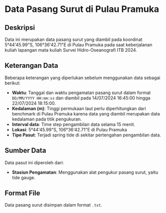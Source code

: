 # Data Pasang Surut di Pulau Pramuka

## Deskripsi
Data ini merupakan data pasang surut yang diambil pada koordinat 5°44'45.99"S, 106°36'42.71"E di Pulau Pramuka pada saat keberjalanan kuliah lapangan mata kuliah Survei Hidro-Oseanografi ITB 2024.

## Keterangan Data
Beberapa keterangan yang diperlukan sebelum menggunakan data sebagai berikut:

- **Waktu**: Tanggal dan waktu pengamatan pasang surut dalam format `DD/MM/YYYY HH:mm:ss` dan diambil pada 14/07/2024 16:45:00 hingga 22/07/2024 18:15:00. 
- **Kedalaman (m)**: Tinggi permukaan laut perlu diperhitungkan dari benchmark di Pulau Pramuka karena data yang diambil merupakan data kedalaman pada titik pengukuran.
- **Interval data**: Time step pengambilan data selama 15 menit.
- **Lokasi**: 5°44'45.99"S, 106°36'42.71"E di Pulau Pramuka
- **Tipe Pasut**: Terjadi spring tide di sekitar pertengahan pengambilan data.

## Sumber Data
Data pasut ini diperoleh dari:
- **Stasiun Pengamatan**: Menggunakan alat pengukur pasang surut, yaitu tide gauge.

## Format File
Data pasang surut disimpan dalam format `.txt`.
